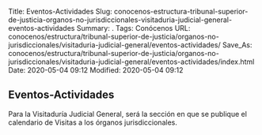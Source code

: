Title: Eventos-Actividades
Slug: conocenos-estructura-tribunal-superior-de-justicia-organos-no-jurisdiccionales-visitaduria-judicial-general-eventos-actividades
Summary: .
Tags: Conócenos
URL: conocenos/estructura/tribunal-superior-de-justicia/organos-no-jurisdiccionales/visitaduria-judicial-general/eventos-actividades/
Save_As: conocenos/estructura/tribunal-superior-de-justicia/organos-no-jurisdiccionales/visitaduria-judicial-general/eventos-actividades/index.html
Date: 2020-05-04 09:12
Modified: 2020-05-04 09:12



## Eventos-Actividades

Para la Visitaduría Judicial General, será la sección en que se publique el calendario de Visitas a los órganos jurisdiccionales.




